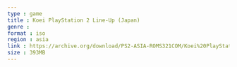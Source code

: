 ```yaml
---
type : game
title : Koei PlayStation 2 Line-Up (Japan)
genre : 
format : iso
region : asia
link : https://archive.org/download/PS2-ASIA-ROMS321COM/Koei%20PlayStation%202%20Line-Up%20%28Japan%29.7z
size : 393MB
---
```

